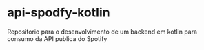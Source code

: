 # api-spodfy-kotlin
Repositorio para o desenvolvimento de um backend em kotlin para consumo da API publica do Spotify

